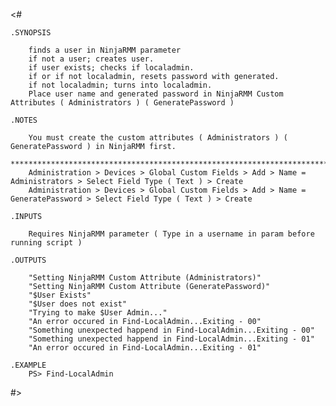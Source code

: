 <#
    
    .SYNOPSIS

        finds a user in NinjaRMM parameter
        if not a user; creates user.
        if user exists; checks if localadmin.
        if or if not localadmin, resets password with generated.
        if not localadmin; turns into localadmin.
        Place user name and generated password in NinjaRMM Custom Attributes ( Administrators ) ( GeneratePassword )
        
    .NOTES

        You must create the custom attributes ( Administrators ) ( GeneratePassword ) in NinjaRMM first.
        ************************************************************************************************
        Administration > Devices > Global Custom Fields > Add > Name = Administrators > Select Field Type ( Text ) > Create
        Administration > Devices > Global Custom Fields > Add > Name = GeneratePassword > Select Field Type ( Text ) > Create
        
    .INPUTS

        Requires NinjaRMM parameter ( Type in a username in param before running script )

    .OUTPUTS

        "Setting NinjaRMM Custom Attribute (Administrators)"
        "Setting NinjaRMM Custom Attribute (GeneratePassword)"
        "$User Exists"
        "$User does not exist"
        "Trying to make $User Admin..."
        "An error occured in Find-LocalAdmin...Exiting - 00"
        "Something unexpected happend in Find-LocalAdmin...Exiting - 00"
        "Something unexpected happend in Find-LocalAdmin...Exiting - 01"
        "An error occured in Find-LocalAdmin...Exiting - 01"

    .EXAMPLE
        PS> Find-LocalAdmin

#>
